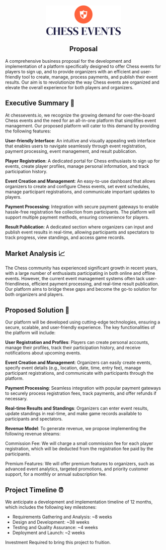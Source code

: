 <p align="center">
  <img src="assets/logo-no-background.png" width="240" />
  <h2 align="center">Proposal</h2>
</p>

A comprehensive business proposal for the development and implementation of a platform specifically designed to offer Chess events for players to sign up, and to provide organizers with an efficient and user-friendly tool to create, manage, process payments, and publish their event results. Our aim is to revolutionize the way Chess events are organized and elevate the overall experience for both players and organizers.

## Executive Summary 👔

At chessevents.io, we recognize the growing demand for over-the-board Chess events and the need for an all-in-one platform that simplifies event management. Our proposed platform will cater to this demand by providing the following features:

**User-friendly Interface**: An intuitive and visually appealing web interface that enables users to navigate seamlessly through event registration, payment processing, event management, and result publication.

**Player Registration**: A dedicated portal for Chess enthusiasts to sign up for events, create player profiles, manage personal information, and track participation history.

**Event Creation and Management**: An easy-to-use dashboard that allows organizers to create and configure Chess events, set event schedules, manage participant registrations, and communicate important updates to players.

**Payment Processing**: Integration with secure payment gateways to enable hassle-free registration fee collection from participants. The platform will support multiple payment methods, ensuring convenience for players.

**Result Publication**: A dedicated section where organizers can input and publish event results in real-time, allowing participants and spectators to track progress, view standings, and access game records.

## Market Analysis 📈

The Chess community has experienced significant growth in recent years, with a large number of enthusiasts participating in both online and offline events. However, the current event management systems often lack user-friendliness, efficient payment processing, and real-time result publication. Our platform aims to bridge these gaps and become the go-to solution for both organizers and players.

## Proposed Solution 🚀

Our platform will be developed using cutting-edge technologies, ensuring a secure, scalable, and user-friendly experience. The key functionalities of the platform will include:

**User Registration and Profiles**: Players can create personal accounts, manage their profiles, track their participation history, and receive notifications about upcoming events.

**Event Creation and Management**: Organizers can easily create events, specify event details (e.g., location, date, time, entry fee), manage participant registrations, and communicate with participants through the platform.

**Payment Processing**: Seamless integration with popular payment gateways to securely process registration fees, track payments, and offer refunds if necessary.

**Real-time Results and Standings**: Organizers can enter event results, update standings in real-time, and make game records available to participants and spectators.

**Revenue Model**:
To generate revenue, we propose implementing the following revenue streams:

Commission Fee: We will charge a small commission fee for each player registration, which will be deducted from the registration fee paid by the participants.

Premium Features: We will offer premium features to organizers, such as advanced event analytics, targeted promotions, and priority customer support, for a monthly or annual subscription fee.

## Project Timeline ⏰

We anticipate a development and implementation timeline of 12 months, which includes the following key milestones:

- Requirements Gathering and Analysis: ~8 weeks
- Design and Development: ~38 weeks
- Testing and Quality Assurance: ~4 weeks
- Deployment and Launch: ~2 weeks

Investment Required to bring this project to fruition.
